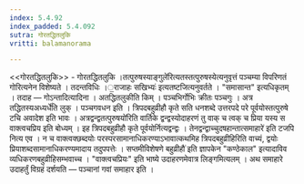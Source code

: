 ```yaml
---
index: 5.4.92
index_padded: 5.4.092
sutra: गोरतद्धितलुकि
vritti: balamanorama

---
```

<<गोरतद्धितलुकि>> - गोरतद्धितलुकि ।तत्पुरुषस्याङ्गुले॑रित्यतस्तत्पुरुषस्येत्यनुवृत्तं पञ्चम्या विपरिणतं गोरित्यनेन विशेष्यते । तदन्तविधिः ।॒राजाहः सखिभ्यः॑ इत्यतष्टजित्यनुवर्तते । "समासान्त" इत्यधिकृतम् । तदाह — गोऽन्तादित्यादिना । अतद्धितलुकीति किम्  । पञ्चभिर्गोभिः क्रीतः पञ्चगुः । अत्र तद्धितस्यअध्यर्धे॑ति लुक् । पञ्चगवधन इति । त्रिपदबहुव्रीहौ कृते सति धनशब्दे उत्तरपदे परे पूर्वयोस्तत्पुरुषे टचि अवादेश इति भावः । अत्रद्वन्द्वतत्पुरुषयो॑रिति वार्तिके द्वन्द्वस्योदाहरणं तु वाक् च त्वक् च प्रिया यस्य स वाक्त्वचप्रिय इति बोध्यम् । इह त्रिपदबहुव्रीहौ कृते पूर्वयोर्नित्यद्वन्द्वः । तेनद्वन्द्वाच्चुदषहान्तात्समाहारे॑ इति टजपि नित्य एव । न च वाक्त्वक्छब्दयोः परस्परसामानाधिकरण्याऽभावात्कथमिह त्रिपदबहुव्रीहिरिति वाच्यं, द्वयोः प्रियाशब्दसामानाधिकरण्यमादाय तदुपपत्तेः । सप्तमीविशेषणे बहुव्रीहौ॑ इति ज्ञापकेन "कण्ठेकाल" इत्यादाविव व्यधिकरणबहुव्रीहिसम्भवाच्च । "वाक्त्वचप्रियः" इति भाष्ये उदाहरणमेवात्र लिङ्गमित्यलम् । अथ समाहारे उदाहर्तुं विग्रहं दर्शयति — पञ्चानां गवां समाहार इति । 